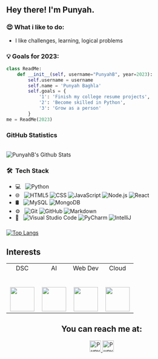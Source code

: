 <h2> Hey there! I'm Punyah. </h2>


### 😍 What i like to do:
- I like challenges, learning, logical problems

### 💡 Goals for 2023:
  
```python
class ReadMe:
    def __init__(self, username="PunyahB", year=2023):
        self.username = username
        self.name = 'Punyah Baghla'
        self.goals = {
            '1': 'Finish my college resume projects',
            '2': 'Become skilled in Python',
            '3': 'Grow as a person'
        }
me = ReadMe(2023)
```  


### GitHub Statistics
<br>

<img align="center" src="https://github-readme-stats.vercel.app/api?username=PunyahB&include_all_commits=true&count_private=true&show_icons=true&line_height=20&title_color=7A7ADB&icon_color=2234AE&text_color=D3D3D3&bg_color=0,000000,130F40" alt="PunyahB's Github Stats">

</br>


<h3> 🛠 &nbsp;Tech Stack</h3>

- 💻 &nbsp;
  ![Python](https://img.shields.io/badge/-Python-333333?style=flat&logo=python&logoColor=117fed)
- 🌐 &nbsp;
  ![HTML5](https://img.shields.io/badge/-HTML5-333333?style=flat&logo=HTML5)
  ![CSS](https://img.shields.io/badge/-CSS-333333?style=flat&logo=CSS3&logoColor=1572B6)
  ![JavaScript](https://img.shields.io/badge/-JavaScript-333333?style=flat&logo=javascript)
  ![Node.js](https://img.shields.io/badge/-Node.js-333333?style=flat&logo=node.js)
  ![React](https://img.shields.io/badge/-React-333333?style=flat&logo=react)
- 🛢 &nbsp;
  ![MySQL](https://img.shields.io/badge/-MySQL-333333?style=flat&logo=mysql)
  ![MongoDB](https://img.shields.io/badge/-MongoDB-333333?style=flat&logo=mongodb)
- ⚙️ &nbsp;
  ![Git](https://img.shields.io/badge/-Git-333333?style=flat&logo=git)
  ![GitHub](https://img.shields.io/badge/-GitHub-333333?style=flat&logo=github)
  ![Markdown](https://img.shields.io/badge/-Markdown-333333?style=flat&logo=markdown)
- 🔧 &nbsp;
  ![Visual Studio Code](https://img.shields.io/badge/-Visual%20Studio%20Code-333333?style=flat&logo=visual-studio-code&logoColor=007ACC)
  ![PyCharm](https://img.shields.io/badge/PyCharm-333333?&style=flate&logo=PyCharm&logoColor=55e22d)
  ![IntelliJ](https://img.shields.io/badge/IntelliJ_IDEA-333333?style=flat&logo=intellij-idea&logoColor=1572B6)

  
<h3> </h3>

[![Top Langs](https://github-readme-stats.vercel.app/api/top-langs/?username=PunyahB&layout=compact&text_color=daf7dc&bg_color=151515)](https://github.com/punyahB/github-readme-stats)

## Interests

<table>
  <tbody>
    <tr valign="top">
      <td width="25%" align="center">
        <span>DSC</span><br><br><br>
        <img height="64px" src="https://i.pinimg.com/736x/6b/2c/27/6b2c279eeb7a25918523baaa4202e4d0.jpg">
      </td>
      <td width="25%" align="center">
        <span>AI</span><br><br><br>
        <img height="64px" src="https://img.freepik.com/premium-vector/ai-technology-digital-artificial-intelligence-future-circuit-electronic-colorful-vector-logo-design_216988-1080.jpg">
      </td>
     <td width="25%" align="center">
        <span>Web Dev</span><br><br><br>
        <img height="64px" src="https://e1.pxfuel.com/desktop-wallpaper/125/969/desktop-wallpaper-web-development-posted-by-sarah-anderson-full-stack.jpg">
      </td>
      <td width="25%" align="center">
        <span>Cloud</span><br><br><br>
        <img height="64px" src="https://e0.pxfuel.com/wallpapers/125/919/desktop-wallpaper-why-amplyfi-selected-aws-as-a-strategic-partner-amazon-web-services.jpg">
      </td>
    </tr>
  </tbody>
</table>




<h2 align="center">You can reach me at: </h2>

<p align="center">

  <a href="https://www.linkedin.com/in/punyah-baghla-2b9ab3289/">
    <img src="https://www.vectorlogo.zone/logos/linkedin/linkedin-icon.svg" alt="Punyah's LinkedIn Profile" height="30" width="30">
  </a>


  <a href="https://twitter.com/iamrockstar211">
    <img src="https://cdn.svgporn.com/logos/twitter.svg" alt="Punyah's Twitter Profile" height="30" width="30">
  </a>
  
</p>


